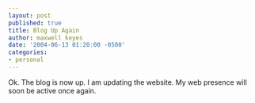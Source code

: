 ```yaml
---
layout: post
published: true
title: Blog Up Again
author: maxwell keyes
date: '2004-06-13 01:20:00 -0500'
categories:
- personal
---
```


Ok. The blog is now up. I am updating the website. My web presence will soon be
active once again.
